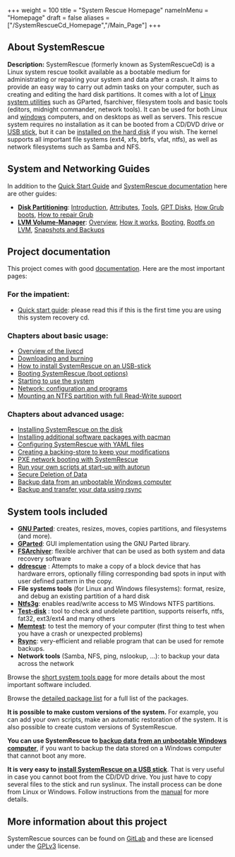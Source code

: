 +++
weight = 100
title = "System Rescue Homepage"
nameInMenu = "Homepage"
draft = false
aliases = ["/SystemRescueCd_Homepage","/Main_Page"]
+++

## About SystemRescue
**Description:** SystemRescue (formerly known as SystemRescueCd) is a Linux
system rescue toolkit available as a bootable medium for administrating or
repairing your system and data after a crash. It aims to provide an easy way to
carry out admin tasks on your computer, such as creating and editing the hard
disk partitions. It comes with a lot of [Linux system utilities](/System-tools/)
such as GParted, fsarchiver, filesystem tools and basic tools (editors, midnight
commander, network tools). It can be used for both Linux
and [windows](/manual/Backup_data_from_an_unbootable_windows_computer/)
computers, and on desktops as well as servers. This rescue system requires no
installation as it can be booted from a CD/DVD drive or
[USB stick](/Installing-SystemRescue-on-a-USB-memory-stick/), but it can be
[installed on the hard disk](/manual/Installing_SystemRescue_on_the_disk/)
if you wish. The kernel supports all important file systems (ext4, xfs, btrfs,
vfat, ntfs), as well as network filesystems such as Samba and NFS.

## System and Networking Guides
In addition to the [Quick Start Guide](/Quick_start_guide/)
and [SystemRescue documentation](/manual/) here are other guides:

* **[Disk Partitioning](/disk-partitioning/)**:
  [Introduction](/disk-partitioning/Introduction-to-disk-partitioning/),
  [Attributes](/disk-partitioning/Partitions-attributes/),
  [Tools](/disk-partitioning/Standard-partitioning-tools/),
  [GPT Disks](/disk-partitioning/The-new-GPT-disk-layout/),
  [How Grub boots](/disk-partitioning/Grub-boot-stages/),
  [How to repair Grub](/disk-partitioning/Repairing-a-damaged-Grub/)
* **[LVM Volume-Manager](/lvm-guide-en/)**:
  [Overview](/lvm-guide-en/Overview-of-the-logical-volume-manager/),
  [How it works](/lvm-guide-en/How-the-logical-volume-manager-works/),
  [Booting](/lvm-guide-en/Booting-linux-from-LVM-volumes/),
  [Rootfs on LVM](/lvm-guide-en/Moving-the-linux-rootfs-to-an-LVM-volume/),
  [Snapshots and Backups](/lvm-guide-en/Making-consistent-backups-with-LVM/)

## Project documentation
This project comes with good [documentation](/manual/). Here are the most important pages:

### For the impatient:
* [Quick start guide](/Quick_start_guide/): please read this if this is the
first time you are using this system recovery cd.

### Chapters about basic usage:
* [Overview of the livecd](/manual/Overview/)
* [Downloading and burning](/manual/Downloading_and_burning/)
* [How to install SystemRescue on an USB-stick](/Installing-SystemRescue-on-a-USB-memory-stick/)
* [Booting SystemRescue (boot options)](/manual/Booting_SystemRescue/)
* [Starting to use the system](/manual/Starting_to_use_the_system/)
* [Network: configuration and programs](/manual/Network_configuration_and_programs/)
* [Mounting an NTFS partition with full Read-Write support](/manual/Mounting_ntfs_filesystems/)

### Chapters about advanced usage:
* [Installing SystemRescue on the disk](/manual/Installing_SystemRescue_on_the_disk/)
* [Installing additional software packages with pacman](/manual/Installing_packages_with_pacman/)
* [Configuring SystemRescue with YAML files](/manual/Configuring_SystemRescue/)
* [Creating a backing-store to keep your modifications](/manual/Creating_a_backing_store/)
* [PXE network booting with SystemRescue](/manual/PXE_network_booting/)
* [Run your own scripts at start-up with autorun](/manual/Run_your_own_scripts_with_autorun/)
* [Secure Deletion of Data](/manual/Secure_Deletion_of_Data/)
* [Backup data from an unbootable Windows computer](/manual/Backup_data_from_an_unbootable_windows_computer/)
* [Backup and transfer your data using rsync](/manual/Backup_and_transfer_your_data_using_rsync/)

## System tools included
* [**GNU Parted**](http://www.gnu.org/software/parted/): creates, resizes, moves, copies partitions, and filesystems (and more).
* [**GParted**](http://gparted.org/):  GUI implementation using the GNU Parted library.
* [**FSArchiver**](http://www.fsarchiver.org/): flexible archiver that can be used as both system and data recovery software
* [**ddrescue**](http://www.gnu.org/software/ddrescue/) : Attempts to make a copy of a block device that has hardware errors, optionally filling corresponding bad spots in input with user defined pattern in the copy.
* **File systems tools** (for Linux and Windows filesystems): format, resize, and debug an existing partition of a hard disk
* [**Ntfs3g**](/manual/Mounting_ntfs_filesystems/): enables read/write access to MS Windows NTFS partitions.
* [**Test-disk**](http://www.cgsecurity.org/wiki/TestDisk) : tool to check and undelete partition, supports reiserfs, ntfs, fat32, ext3/ext4 and many others
* [**Memtest**](https://www.memtest.org/): to test the memory of your computer (first thing to test when you have a crash or unexpected problems)
* [**Rsync**](/manual/Backup_and_transfer_your_data_using_rsync/): very-efficient and reliable program that can be used for remote backups.
* **Network tools** (Samba, NFS, ping, nslookup, ...): to backup your data across the network

Browse the [short system tools page](/System-tools/) for more details about the most important software included.

Browse the [detailed package list](/Detailed-packages-list/) for a full list of the packages.

**It is possible to make custom versions of the system.**
For example, you can add your own scripts, make an automatic restoration of the
system. It is also possible to create custom versions of SystemRescue.

**You can use SystemRescue to [backup data from an unbootable Windows computer](/manual/Backup_data_from_an_unbootable_windows_computer/)**, if you
want to backup the data stored on a Windows computer that cannot boot any more.

**It is very easy to [install SystemRescue on a USB stick](/Installing-SystemRescue-on-a-USB-memory-stick/)**. That is very useful in
case you cannot boot from the CD/DVD drive. You just have to copy several files to
the stick and run syslinux. The install process can be done from Linux or
Windows. Follow instructions from the [manual](/manual/) for more details.

## More information about this project
SystemRescue sources can be found on
[GitLab](https://gitlab.com/systemrescue/systemrescue-sources) and these are
licensed under the [GPLv3](https://opensource.org/licenses/GPL-3.0) license.
